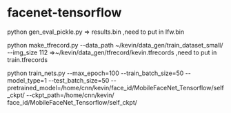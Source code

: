 # facenet-tensorflow

python gen_eval_pickle.py
=> results.bin ,need to put in lfw.bin

python make_tfrecord.py --data_path ~/kevin/data_gen/train_dataset_small/ --img_size 112
=>~/kevin/data_gen/tfrecord/kevin.tfrecords ,need to put in train.tfrecords

python train_nets.py  --max_epoch=100 --train_batch_size=50  --model_type=1 --test_batch_size=50 --pretrained_model=/home/cnn/kevin/face_id/MobileFaceNet_Tensorflow/self_ckpt/ --ckpt_path=/home/cnn/kevin/
face_id/MobileFaceNet_Tensorflow/self_ckpt/
